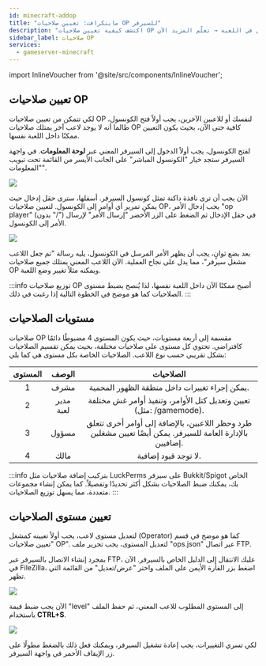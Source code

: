 ```yaml
---
id: minecraft-addop
title: "ماينكرافت: تعيين صلاحيات OP للسيرفر"
description: "اكتشف كيفية تعيين صلاحيات OP للاعبين وإدارة أذونات السيرفر بفعالية لتحكم أفضل في اللعبة → تعلّم المزيد الآن"
sidebar_label: صلاحيات OP
services:
  - gameserver-minecraft
---
```


import InlineVoucher from '@site/src/components/InlineVoucher';

<InlineVoucher />

## تعيين صلاحيات OP

لكي تتمكن من تعيين صلاحيات OP لنفسك أو للاعبين الآخرين، يجب أولاً فتح الكونسول، طالما أنه لا يوجد لاعب آخر يمتلك صلاحيات OP كافية حتى الآن، بحيث يكون التعيين ممكنًا داخل اللعبة نفسها.

لفتح الكونسول، يجب أولاً الدخول إلى السيرفر المعني عبر **لوحة المعلومات**. في واجهة السيرفر ستجد خيار "الكونسول المباشر" على الجانب الأيسر من القائمة تحت تبويب "المعلومات".

![](https://screensaver01.zap-hosting.com/index.php/s/PAaZQPXF75aW4Bi/preview)

الآن يجب أن ترى نافذة داكنة تمثل كونسول السيرفر. أسفلها، سترى حقل إدخال حيث يمكن تمرير أي أوامر إلى الكونسول. لتعيين صلاحيات OP، يجب إدخال الأمر "op player" (بدون "/") في حقل الإدخال ثم الضغط على الزر الأخضر "إرسال الأمر" لإرسال الأمر إلى الكونسول.

![](https://screensaver01.zap-hosting.com/index.php/s/myba237CL5XMfKi/preview)

بعد بضع ثوانٍ، يجب أن يظهر الأمر المرسل في الكونسول، يليه رسالة "تم جعل اللاعب مشغل سيرفر"، مما يدل على نجاح العملية. الآن اللاعب المعني يمتلك جميع صلاحيات OP ويمكنه مثلاً تغيير وضع اللعبة.

:::info
توزيع صلاحيات OP أصبح ممكنًا الآن داخل اللعبة نفسها، لذا يُنصح بضبط مستوى الصلاحيات كما هو موضح في الخطوة التالية إذا رغبت في ذلك.
:::

## مستويات الصلاحيات

صلاحيات OP مقسمة إلى أربعة مستويات، حيث يكون المستوى 4 مضبوطًا دائمًا كافتراضي. تحتوي كل مستوى على صلاحيات مختلفة، بحيث يمكن تقسيم الصلاحيات بشكل تقريبي حسب نوع اللاعب. الصلاحيات الخاصة بكل مستوى هي كما يلي:

| المستوى | الوصف | الصلاحيات |
| :-----: |:-------------:| :-----:|
| 1 | مشرف | يمكن إجراء تغييرات داخل منطقة الظهور المحمية. |
| 2 | مدير لعبة | تعيين وتعديل كتل الأوامر، وتنفيذ أوامر غش مختلفة (مثل: /gamemode). |
| 3 | مسؤول | طرد وحظر اللاعبين، بالإضافة إلى أوامر أخرى تتعلق بالإدارة العامة للسيرفر. يمكن أيضًا تعيين مشغلين إضافيين. |
| 4 | مالك | لا توجد قيود إضافية. |

:::info
بتركيب إضافة صلاحيات مثل LuckPerms على سيرفر Bukkit/Spigot الخاص بك، يمكنك ضبط الصلاحيات بشكل أكثر تحديدًا وتفصيلاً. كما يمكن إنشاء مجموعات متعددة، مما يسهل توزيع الصلاحيات.
:::

## تعيين مستوى الصلاحيات

لتعديل مستوى لاعب، يجب أولاً تعيينه كمشغل (Operator) كما هو موضح في قسم "تعيين صلاحيات OP". لتعديل المستوى، يجب تحرير ملف "ops.json" عبر اتصال FTP.

بمجرد إنشاء الاتصال بالسيرفر عبر FTP، عليك الانتقال إلى الدليل الخاص بالسيرفر. الآن في FileZilla، اضغط بزر الفأرة الأيمن على الملف واختر "عرض/تعديل" من القائمة التي تظهر.

![](https://screensaver01.zap-hosting.com/index.php/s/TTeL8WqnQfrdEDq/preview)

الآن يجب ضبط قيمة "level" إلى المستوى المطلوب للاعب المعني، ثم حفظ الملف باستخدام **CTRL+S**.

![](https://screensaver01.zap-hosting.com/index.php/s/WKQkAR3oALsSNAc/preview)

لكي تسري التغييرات، يجب إعادة تشغيل السيرفر، ويمكنك فعل ذلك بالضغط مطولًا على زر الإيقاف الأحمر في واجهة السيرفر.

<InlineVoucher />
